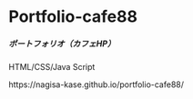 # Portfolio-cafe88
<h5>ポートフォリオ（カフェHP）</h5>
<p>HTML/CSS/Java Script</p>
https://nagisa-kase.github.io/portfolio-cafe88/
